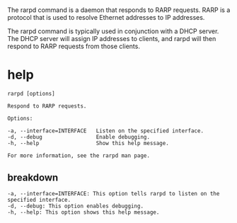 # 

The rarpd command is a daemon that responds to RARP requests. RARP is a protocol that is used to resolve Ethernet addresses to IP addresses.

The rarpd command is typically used in conjunction with a DHCP server. The DHCP server will assign IP addresses to clients, and rarpd will then respond to RARP requests from those clients.

# help 

```
rarpd [options]

Respond to RARP requests.

Options:

-a, --interface=INTERFACE   Listen on the specified interface.
-d, --debug                 Enable debugging.
-h, --help                  Show this help message.

For more information, see the rarpd man page.
```

## breakdown

```
-a, --interface=INTERFACE: This option tells rarpd to listen on the specified interface.
-d, --debug: This option enables debugging.
-h, --help: This option shows this help message.
```
